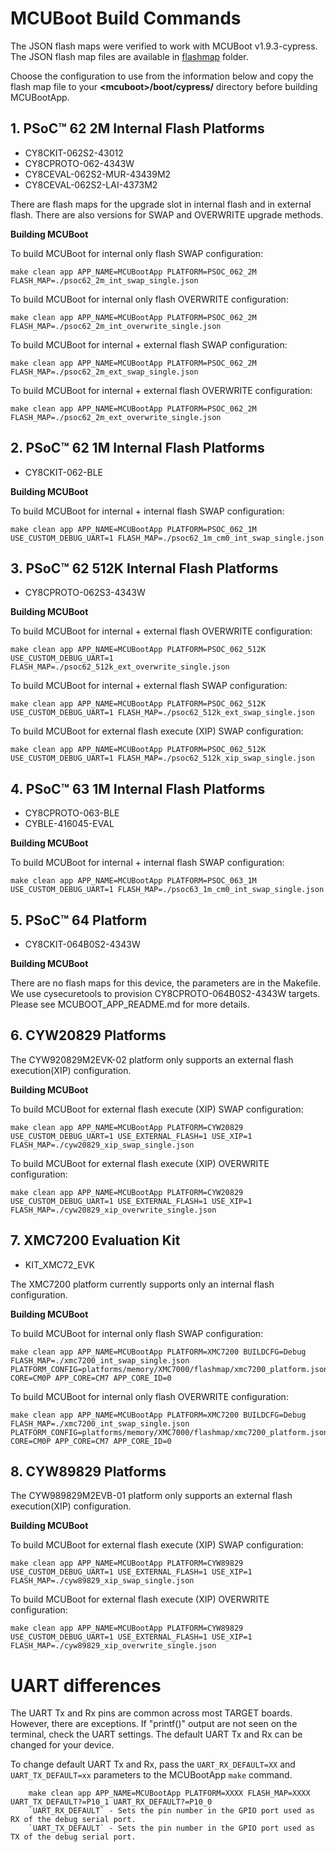 # MCUBoot Build Commands

The JSON flash maps were verified to work with MCUBoot v1.9.3-cypress. The JSON flash map files are available in [flashmap](./../../configs/COMPONENT_MCUBOOT/flashmap/) folder.

Choose the configuration to use from the information below and copy the flash map file to your **\<mcuboot\>/boot/cypress/** directory before building MCUBootApp.

## 1. PSoC™ 62 2M Internal Flash Platforms
- CY8CKIT-062S2-43012
- CY8CPROTO-062-4343W
- CY8CEVAL-062S2-MUR-43439M2
- CY8CEVAL-062S2-LAI-4373M2

There are flash maps for the upgrade slot in internal flash and in external flash. There are also versions for SWAP and OVERWRITE upgrade methods.

<b>Building MCUBoot</b>

To build MCUBoot for internal only flash SWAP configuration:

```
make clean app APP_NAME=MCUBootApp PLATFORM=PSOC_062_2M FLASH_MAP=./psoc62_2m_int_swap_single.json
```

To build MCUBoot for internal only flash OVERWRITE configuration:

```
make clean app APP_NAME=MCUBootApp PLATFORM=PSOC_062_2M FLASH_MAP=./psoc62_2m_int_overwrite_single.json
```

To build MCUBoot for internal + external flash SWAP configuration:

```
make clean app APP_NAME=MCUBootApp PLATFORM=PSOC_062_2M FLASH_MAP=./psoc62_2m_ext_swap_single.json
```

To build MCUBoot for internal + external flash OVERWRITE configuration:

```
make clean app APP_NAME=MCUBootApp PLATFORM=PSOC_062_2M FLASH_MAP=./psoc62_2m_ext_overwrite_single.json
```

## 2. PSoC™ 62 1M Internal Flash Platforms
- CY8CKIT-062-BLE

<b>Building MCUBoot</b>

To build MCUBoot for internal + internal flash SWAP configuration:

```
make clean app APP_NAME=MCUBootApp PLATFORM=PSOC_062_1M USE_CUSTOM_DEBUG_UART=1 FLASH_MAP=./psoc62_1m_cm0_int_swap_single.json
```

## 3. PSoC™ 62 512K Internal Flash Platforms
- CY8CPROTO-062S3-4343W

<b>Building MCUBoot</b>

To build MCUBoot for internal + external flash OVERWRITE configuration:

```
make clean app APP_NAME=MCUBootApp PLATFORM=PSOC_062_512K USE_CUSTOM_DEBUG_UART=1 FLASH_MAP=./psoc62_512k_ext_overwrite_single.json
```

To build MCUBoot for internal + external flash SWAP configuration:

```
make clean app APP_NAME=MCUBootApp PLATFORM=PSOC_062_512K USE_CUSTOM_DEBUG_UART=1 FLASH_MAP=./psoc62_512k_ext_swap_single.json
```

To build MCUBoot for external flash execute (XIP) SWAP configuration:

```
make clean app APP_NAME=MCUBootApp PLATFORM=PSOC_062_512K USE_CUSTOM_DEBUG_UART=1 FLASH_MAP=./psoc62_512k_xip_swap_single.json
```

## 4. PSoC™ 63 1M Internal Flash Platforms
- CY8CPROTO-063-BLE
- CYBLE-416045-EVAL

<b>Building MCUBoot</b>

To build MCUBoot for internal + internal flash SWAP configuration:

```
make clean app APP_NAME=MCUBootApp PLATFORM=PSOC_063_1M USE_CUSTOM_DEBUG_UART=1 FLASH_MAP=./psoc63_1m_cm0_int_swap_single.json
```

## 5. PSoC™ 64 Platform
- CY8CKIT-064B0S2-4343W

<b>Building MCUBoot</b>

There are no flash maps for this device, the parameters are in the Makefile. We use cysecuretools to provision CY8CPROTO-064B0S2-4343W targets. Please see MCUBOOT_APP_README.md for more details.


## 6. CYW20829 Platforms

The CYW920829M2EVK-02 platform only supports an external flash execution(XIP) configuration.

<b>Building MCUBoot</b>

To build MCUBoot for external flash execute (XIP) SWAP configuration:

```
make clean app APP_NAME=MCUBootApp PLATFORM=CYW20829 USE_CUSTOM_DEBUG_UART=1 USE_EXTERNAL_FLASH=1 USE_XIP=1 FLASH_MAP=./cyw20829_xip_swap_single.json
```

To build MCUBoot for external flash execute (XIP) OVERWRITE configuration:

```
make clean app APP_NAME=MCUBootApp PLATFORM=CYW20829 USE_CUSTOM_DEBUG_UART=1 USE_EXTERNAL_FLASH=1 USE_XIP=1 FLASH_MAP=./cyw20829_xip_overwrite_single.json
```

## 7. XMC7200 Evaluation Kit
- KIT_XMC72_EVK

The XMC7200 platform currently supports only an internal flash configuration.

<b>Building MCUBoot</b>

To build MCUBoot for internal only flash SWAP configuration:

```
make clean app APP_NAME=MCUBootApp PLATFORM=XMC7200 BUILDCFG=Debug FLASH_MAP=./xmc7200_int_swap_single.json PLATFORM_CONFIG=platforms/memory/XMC7000/flashmap/xmc7200_platform.json CORE=CM0P APP_CORE=CM7 APP_CORE_ID=0
```

To build MCUBoot for internal only flash OVERWRITE configuration:

```
make clean app APP_NAME=MCUBootApp PLATFORM=XMC7200 BUILDCFG=Debug FLASH_MAP=./xmc7200_int_swap_single.json PLATFORM_CONFIG=platforms/memory/XMC7000/flashmap/xmc7200_platform.json CORE=CM0P APP_CORE=CM7 APP_CORE_ID=0
```

## 8. CYW89829 Platforms

The CYW989829M2EVB-01 platform only supports an external flash execution(XIP) configuration.

<b>Building MCUBoot</b>

To build MCUBoot for external flash execute (XIP) SWAP configuration:

```
make clean app APP_NAME=MCUBootApp PLATFORM=CYW89829 USE_CUSTOM_DEBUG_UART=1 USE_EXTERNAL_FLASH=1 USE_XIP=1 FLASH_MAP=./cyw89829_xip_swap_single.json
```

To build MCUBoot for external flash execute (XIP) OVERWRITE configuration:

```
make clean app APP_NAME=MCUBootApp PLATFORM=CYW89829 USE_CUSTOM_DEBUG_UART=1 USE_EXTERNAL_FLASH=1 USE_XIP=1 FLASH_MAP=./cyw89829_xip_overwrite_single.json
```

# UART differences

The UART Tx and Rx pins are common across most TARGET boards. However, there are exceptions. If "printf()" output are not seen on the terminal, check the UART settings. The default UART Tx and Rx can be changed for your device. </b>

To change default UART Tx and Rx, pass the `UART_RX_DEFAULT=XX` and `UART_TX_DEFAULT=xx` parameters to the MCUBootApp `make` command.
```
    make clean app APP_NAME=MCUBootApp PLATFORM=XXXX FLASH_MAP=XXXX UART_TX_DEFAULT?=P10_1 UART_RX_DEFAULT?=P10_0
    `UART_RX_DEFAULT` - Sets the pin number in the GPIO port used as RX of the debug serial port.
    `UART_TX_DEFAULT` - Sets the pin number in the GPIO port used as TX of the debug serial port.
```
